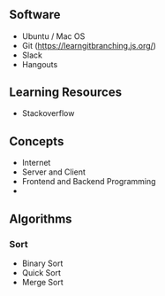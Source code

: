 #

## Software
 - Ubuntu / Mac OS 
 - Git (https://learngitbranching.js.org/)
 - Slack
 - Hangouts

## Learning Resources
 - Stackoverflow

## Concepts
 - Internet
 - Server and Client 
 - Frontend and Backend Programming 
 - 
## Algorithms
 ### Sort
  - Binary Sort 
  - Quick Sort
  - Merge Sort
 
